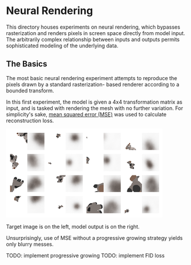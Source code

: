 # Neural Rendering
This directory houses experiments on neural rendering, which bypasses rasterization and renders pixels in screen space directly from model input. The arbitrarily complex relationship between inputs and outputs permits sophisticated modeling of the underlying data.

## The Basics
The most basic neural rendering experiment attempts to reproduce the pixels drawn by a standard rasterization- based renderer according to a bounded transform.

In this first experiment, the model is given a 4x4 transformation matrix as input, and is tasked with rendering the mesh with no further variation. For simplicity's sake, [mean squared error (MSE)](https://en.wikipedia.org/wiki/Mean_squared_error) was used to calculate reconstruction loss.

![](images/NeuralGBuffer_plot2d_55000.png)

Target image is on the left, model output is on the right.

Unsurprisingly, use of MSE without a progressive growing strategy yields only blurry messes.

TODO: implement progressive growing
TODO: implement FID loss